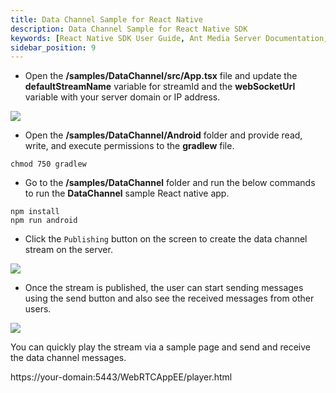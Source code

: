 ```yaml
---
title: Data Channel Sample for React Native
description: Data Channel Sample for React Native SDK 
keywords: [React Native SDK User Guide, Ant Media Server Documentation, Ant Media Server Tutorials]
sidebar_position: 9
---
```


* Open the **/samples/DataChannel/src/App.tsx** file and update the **defaultStreamName** variable for streamId and the **webSocketUrl** variable with your server domain or IP address.

![](@site/static/img/image-1654599250441.png)

* Open the **/samples/DataChannel/Android** folder and provide read, write, and execute permissions to the **gradlew** file.

```shell
chmod 750 gradlew
```

* Go to the **/samples/DataChannel** folder and run the below commands to run the **DataChannel** sample React native app.

```shell
npm install
npm run android
```

* Click the `Publishing` button on the screen to create the data channel stream on the server.

![](@site/static/img/image-1656673042845.png)

* Once the stream is published, the user can start sending messages using the send button and also see the received messages from other users.

![](@site/static/img/image-1656673300268.png)

You can quickly play the stream via a sample page and send and receive the data channel messages.

https://your-domain:5443/WebRTCAppEE/player.html
